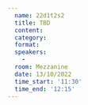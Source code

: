 ```yaml
---
  name: 22d1t2s2
  title: TBD
  content:
  category: 
  format: 
  speakers: 
    - 
  room: Mezzanine
  date: 13/10/2022
  time_start: '11:30'
  time_end: '12:15'
---
```

